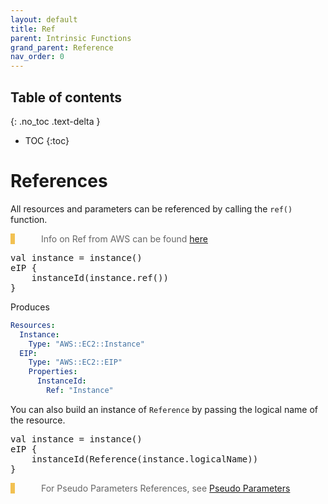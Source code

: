 ```yaml
---
layout: default
title: Ref
parent: Intrinsic Functions
grand_parent: Reference
nav_order: 0
---
```

<script src="https://unpkg.com/kotlin-playground@1" data-selector=".kotlin"></script>
<style>
blockquote{
    color: #666;
    margin: 0;
    padding-left: 3em;
    border-left: 0.5em #f2c152 solid;
}
</style>

## Table of contents
{: .no_toc .text-delta }

* TOC
{:toc}

# References

All resources and parameters can be referenced by calling the `ref()` function. 

> Info on Ref from AWS can be found [here](https://docs.aws.amazon.com/AWSCloudFormation/latest/UserGuide/intrinsic-function-reference-ref.html)

<pre class="kotlin" data-highlight-only>
val instance = instance()
eIP { 
    instanceId(instance.ref())
}
</pre>

Produces

```yaml
Resources:
  Instance:
    Type: "AWS::EC2::Instance"
  EIP:
    Type: "AWS::EC2::EIP"
    Properties:
      InstanceId:
        Ref: "Instance"
```

You can also build an instance of `Reference` by passing the logical name of the resource.

<pre class="kotlin" data-highlight-only>
val instance = instance()
eIP {
    instanceId(Reference(instance.logicalName))
}
</pre>

> For Pseudo Parameters References, see [Pseudo Parameters](../../reference/parameters.html#pseudo-parameters)
